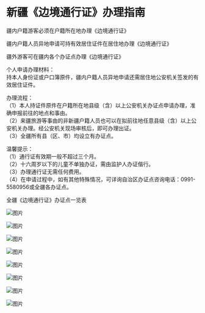 # 新疆《边境通行证》办理指南  
  
疆内户籍游客必须在户籍所在地办理《边境通行证》  
  
疆内户籍人员异地申请可持有效居住证件在居住地办理《边境通行证》  
  
疆外游客可在疆内各个办证点办理《边境通行证》  
  
个人申请办理材料：  
持本人身份证或户口簿原件，疆内户籍人员异地申请还需居住地公安机关签发的有效居住证件。  
  
办理流程：  
（1）本人持证件原件在户籍所在地县级（含）以上公安机关办证点申请办理，准确申报前往的地点和事由。  
（2）来疆旅游等事由的非新疆户籍人员也可以在拟前往地任意县级（含）以上公安机关办理。经公安机关现场审核后，即可办理出证。  
（3）全疆所有县（区、市）均设立有办证点。  
  
温馨提示：  
（1）通行证有效期一般不超过三个月。  
（2）十六周岁以下的儿童不单独办证，需由监护人办证偕行。  
（3）办理通行证无需任何费用。  
（4）在申请过程中，如有其他特殊情况，可详询自治区办证点咨询电话：0991-5580956或全疆各办证点。  
  
全疆《边境通行证》办证点一览表  
  
![图片](https://raw.staticdn.net/szqq0512/Pic/main/img/202201212020149.jpeg)  
  
![图片](https://raw.staticdn.net/szqq0512/Pic/main/img/202201212020148.jpeg)  
  
![图片](https://raw.staticdn.net/szqq0512/Pic/main/img/202201212020147.jpeg)  
  
![图片](https://raw.staticdn.net/szqq0512/Pic/main/img/202201212020157.jpeg)  
  
![图片](https://raw.staticdn.net/szqq0512/Pic/main/img/202201212020156.jpeg)  
  
![图片](https://raw.staticdn.net/szqq0512/Pic/main/img/202201212020155.jpeg)  
  
![图片](https://raw.staticdn.net/szqq0512/Pic/main/img/202201212020154.jpeg)  
  
![图片](https://raw.staticdn.net/szqq0512/Pic/main/img/202201212020153.jpeg)  